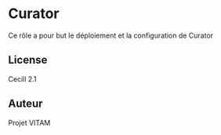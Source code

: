Curator
=======

Ce rôle a pour but le déploiement et la configuration de Curator

License
-------

Cecill 2.1

Auteur
------

Projet VITAM
